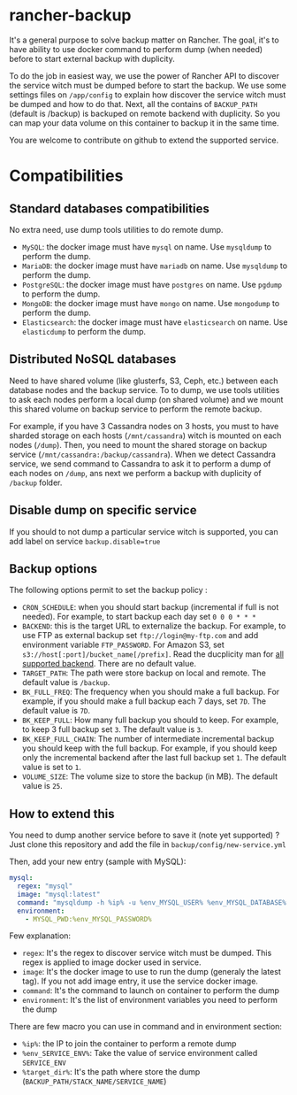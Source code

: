 # rancher-backup

It's a general purpose to solve backup matter on Rancher.
The goal, it's to have ability to use docker command to perform dump (when needed) before to start external backup with duplicity.

To do the job in easiest way, we use the power of Rancher API to discover the service witch must be dumped before to start the backup.
We use some settings files on `/app/config` to explain how discover the service witch must be dumped and how to do that.
Next, all the contains of `BACKUP_PATH` (default is /backup) is backuped on remote backend with duplicity. So you can map your data volume on this container to backup it in the same time.

You are welcome to contribute on github to extend the supported service.

# Compatibilities

## Standard databases compatibilities

No extra need, use dump tools utilities to do remote dump.

- `MySQL`: the docker image must have `mysql` on name. Use `mysqldump` to perform the dump.
- `MariaDB`: the docker image must have `mariadb` on name. Use `mysqldump` to perform the dump.
- `PostgreSQL`: the docker image must have `postgres` on name. Use `pgdump` to perform the dump.
- `MongoDB`: the docker image must have `mongo` on name. Use `mongodump` to perform the dump.
- `Elasticsearch`: the docker image must have `elasticsearch` on name. Use `elasticdump` to perform the dump.

## Distributed NoSQL databases

Need to have shared volume (like glusterfs, S3, Ceph, etc.) between each database nodes and the backup service.
To to dump, we use tools utilities to ask each nodes perform a local dump (on shared volume) and we mount this shared volume on backup service to perform the remote backup.

For example, if you have 3 Cassandra nodes on 3 hosts, you must to have sharded storage on each hosts (`/mnt/cassandra`) witch is mounted on each nodes (`/dump`).
Then, you need to mount the shared storage on backup service (`/mnt/cassandra:/backup/cassandra`).
When we detect Cassandra service, we send command to Cassandra to ask it to perform a dump of each nodes on `/dump`, ans next we perform a backup with duplicity of `/backup` folder.



## Disable dump on specific service

If you should to not dump a particular service witch is supported, you can add label on service `backup.disable=true`

## Backup options
The following options permit to set the backup policy :
- `CRON_SCHEDULE`: when you should start backup (incremental if full is not needed). For example, to start backup each day set `0 0 0 * * *`
- `BACKEND`: this is the target URL to externalize the backup. For example, to use FTP as external backup set `ftp://login@my-ftp.com` and add environment variable `FTP_PASSWORD`. For Amazon S3, set `s3://host[:port]/bucket_name[/prefix]`. Read the ducplicity man for [all supported backend](http://duplicity.nongnu.org/duplicity.1.html#sect7). There are no default value.
- `TARGET_PATH`: The path were store backup on local and remote. The default value is `/backup`.
- `BK_FULL_FREQ`: The frequency when you should make a full backup. For example, if you should make a full backup each 7 days, set `7D`. The default value is `7D`.
- `BK_KEEP_FULL`: How many full backup you should to keep. For example, to keep 3 full backup set `3`. The default value is `3`.
- `BK_KEEP_FULL_CHAIN`: The number of intermediate incremental backup you should keep with the full backup. For example, if you should keep only the incremental backend after the last full backup set `1`. The default value is set to `1`.
- `VOLUME_SIZE`: The volume size to store the backup (in MB). The default value is `25`.

## How to extend this

You need to dump another service before to save it (note yet supported) ? Just clone this repository and add the file in `backup/config/new-service.yml`

Then, add your new entry (sample with MySQL):

```yaml
mysql:
  regex: "mysql"
  image: "mysql:latest"
  command: "mysqldump -h %ip% -u %env_MYSQL_USER% %env_MYSQL_DATABASE% > %target_dir%/%env_MYSQL_DATABASE%.dump"
  environment:
    - MYSQL_PWD:%env_MYSQL_PASSWORD%
```

Few explanation:
- `regex`: It's the regex to discover service witch must be dumped. This regex is applied to image docker used in service.
- `image`: It's the docker image to use to run the dump (generaly the latest tag). If you not add image entry, it use the service docker image.
- `command`: It's the command to launch on container to perform the dump
- `environment`: It's the list of environment variables you need to perform the dump

There are few macro you can use in command and in environment section:
- `%ip%`: the IP to join the container to perform a remote dump
- `%env_SERVICE_ENV%`: Take the value of service environment called `SERVICE_ENV`
- `%target_dir%`: It's the path where store the dump (`BACKUP_PATH/STACK_NAME/SERVICE_NAME`)
